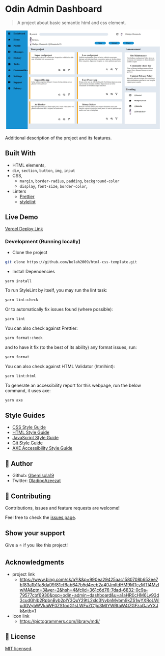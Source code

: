# Odin Admin Dashboard

> A project about basic semantic html and css element.

![screenshot](./app_screenshot.png)

Additional description of the project and its features.

## Built With

-  HTML elements,
  - `div`, `section`, `button`, `img`, `input`
- CSS,
  - `margin`, `border-radius`, `padding`, `background-color`
  - `display`, `font-size`, `border-color`,
- Linters
  - [Prettier](https://prettier.io/)
  - [stylelint](https://stylelint.io/)

## Live Demo

[Vercel Deploy Link](https://vercel.com/gbemisola19s-projects/odin-admin-dashboard)

### Development (Running locally)

- Clone the project

```bash
git clone https://github.com/bolah2009/html-css-template.git

```

- Install Dependencies

```bash
yarn install
```

To run StyleLint by itself, you may run the lint task:

```bash
yarn lint:check
```

Or to automatically fix issues found (where possible):

```bash
yarn lint
```

You can also check against Prettier:

```bash
yarn format:check
```

and to have it fix (to the best of its ability) any format issues, run:

```bash
yarn format
```

You can also check against HTML Validator (htmlhint):

```bash
yarn lint:html
```

To generate an accessibility report for this webpage, run the below command, it uses axe:

```bash
yarn axe
```

## Style Guides

- [CSS Style Guide](http://udacity.github.io/frontend-nanodegree-styleguide/css.html)
- [HTML Style Guide](http://udacity.github.io/frontend-nanodegree-styleguide/index.html)
- [JavaScript Style Guide](http://udacity.github.io/frontend-nanodegree-styleguide/javascript.html)
- [Git Style Guide](https://udacity.github.io/git-styleguide/)
- [AXE Accessibility Style Guide](https://dequeuniversity.com/rules/axe/html/4.7)

## 👤 Author

- Github: [Gbemisola19](https://github.com/Gbemisola19)
- Twitter: [OladipoAzeezat](https://twitter.com/OladipoAzeezat)


## 🤝 Contributing

Contributions, issues and feature requests are welcome!

Feel free to check the [issues page](../../issues).

## Show your support

Give a ⭐️ if you like this project!

## Acknowledgments
- project link
  - https://www.bing.com/ck/a?!&&p=990ea29425aac1580708b653ee7bf83a1b1fa8da09f81cf6ab647b5d4eeb2a40JmltdHM9MTczMTI4MzIwMA&ptn=3&ver=2&hsh=4&fclid=361c6d76-7dad-6832-0c9a-79577cbf6930&psq=odin+admin+dashboard&u=a1aHR0cHM6Ly93d3cudGhlb2RpbnByb2plY3QuY29tL2xlc3NvbnMvbm9kZS1wYXRoLWludGVybWVkaWF0ZS1odG1sLWFuZC1jc3MtYWRtaW4tZGFzaGJvYXJk&ntb=1
- Icon link
  - https://pictogrammers.com/library/mdi/


## 📝 License

[MIT licensed](./LICENSE).
